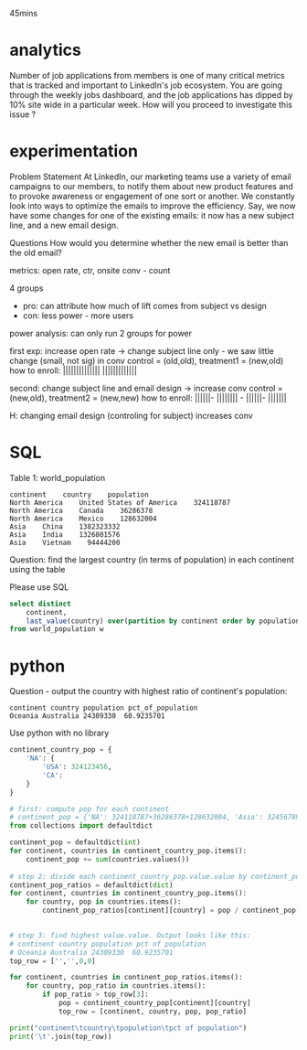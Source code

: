 45mins


# analytics

Number of job applications from members is one of many critical metrics that is tracked and important to LinkedIn's job ecosystem. You are going through the weekly jobs dashboard, and the job applications has dipped by 10% site wide in a particular week. How will you proceed to investigate this issue ?



# experimentation

Problem Statement
At LinkedIn, our marketing teams use a variety of email campaigns to our members, to notify them about new product features and to provoke awareness or engagement of one sort or another. We constantly look into ways to optimize the emails to improve the efficiency. Say, we now have some changes for one of the existing emails: it now has a new subject line, and a new email design. 
    
Questions
How would you determine whether the new email is better than the old email?


metrics: open rate, ctr, onsite conv - count 

4 groups 
- pro: can attribute how much of lift comes from subject vs design
- con: less power - more users

power analysis: can only run 2 groups for power  
    

first exp: increase open rate -> change subject line only - we saw little change (small, not sig) in conv 
control = (old,old), treatment1 = (new,old)
how to enroll: |||||||||||||| |||||||||||||
    
second: change subject line and email design -> increase conv
control = (new,old), treatment2 = (new,new)
how to enroll: ||||||- |||||||| - ||||||- |||||||

H: changing email design (controling for subject) increases conv
    
    
    
    
# SQL

Table 1: world_population
 
```
continent    country    population
North America    United States of America    324118787
North America    Canada    36286378
North America    Mexico    128632004
Asia    China    1382323332
Asia    India    1326801576
Asia    Vietnam    94444200
```

Question: find the largest country (in terms of population) in each continent using the table
    
Please use SQL

```sql
select distinct
    continent,
    last_value(country) over(partition by continent order by population asc) as top_country
from world_population w
```

# python

Question - output the country with highest ratio of continent's population:
```
continent country population pct_of_population
Oceania Australia 24309330  60.9235701
```

Use python with no library
```python
continent_country_pop = {
    'NA': {
        'USA': 324123456,
        'CA':
    }
}

# first: compute pop for each continent
# continent_pop = {'NA': 324118787+36286378+128632004, 'Asia': 324567894,}
from collections import defaultdict

continent_pop = defaultdict(int)
for continent, countries in continent_country_pop.items():
    continent_pop += sum(countries.values())
    
# step 2: divide each continent_country_pop.value.value by continent_pop.value
continent_pop_ratios = defaultdict(dict)
for continent, countries in continent_country_pop.items():
    for country, pop in countries.items():
        continent_pop_ratios[continent][country] = pop / continent_pop[continent]

        
# step 3: find highest value.value. Output looks like this:
# continent country population pct of population
# Oceania Australia 24309330  60.9235701
top_row = ['','',0,0]

for continent, countries in continent_pop_ratios.items():
    for country, pop_ratio in countries.items():
        if pop_ratio > top_row[3]:
            pop = continent_country_pop[continent][country]
            top_row = [continent, country, pop, pop_ratio]

print("continent\tcountry\tpopulation\tpct of population")
print('\t'.join(top_row))
```
